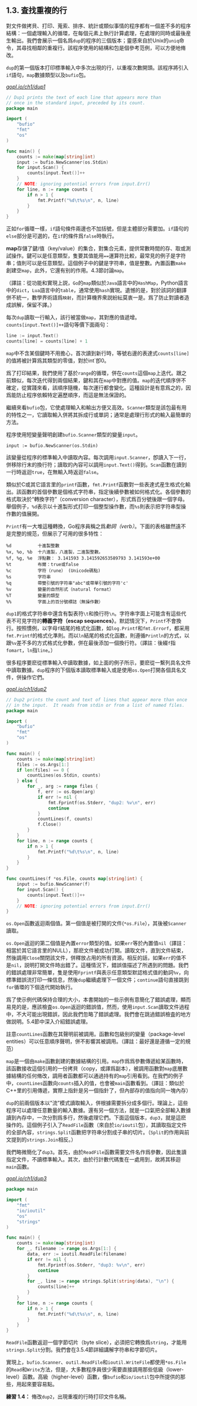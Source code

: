 ## 1.3. 査找重複的行

對文件做拷貝、打印、蒐索、排序、統計或類似事情的程序都有一個差不多的程序結構：一個處理輸入的循環，在每個元素上執行計算處理，在處理的同時或最後産生輸出。我們會展示一個名爲`dup`的程序的三個版本；靈感來自於Unix的`uniq`命令，其尋找相鄰的重複行。該程序使用的結構和包是個參考范例，可以方便地脩改。

`dup`的第一個版本打印標準輸入中多次出現的行，以重複次數開頭。該程序將引入`if`語句，`map`數據類型以及`bufio`包。

<u><i>gopl.io/ch1/dup1</i></u>
```go
// Dup1 prints the text of each line that appears more than
// once in the standard input, preceded by its count.
package main

import (
	"bufio"
	"fmt"
	"os"
)

func main() {
	counts := make(map[string]int)
	input := bufio.NewScanner(os.Stdin)
	for input.Scan() {
		counts[input.Text()]++
	}
	// NOTE: ignoring potential errors from input.Err()
	for line, n := range counts {
		if n > 1 {
			fmt.Printf("%d\t%s\n", n, line)
		}
	}
}
```

正如`for`循環一樣，`if`語句條件兩邊也不加括號，但是主體部分需要加。`if`語句的`else`部分是可選的，在`if`的條件爲`false`時執行。

**map**存儲了鍵/值（key/value）的集合，對集合元素，提供常數時間的存、取或測試操作。鍵可以是任意類型，隻要其值能用`==`運算符比較，最常見的例子是字符串；值則可以是任意類型。這個例子中的鍵是字符串，值是整數。內置函數`make`創建空`map`，此外，它還有别的作用。4.3節討論`map`。

（譯註：從功能和實現上説，`Go`的`map`類似於`Java`語言中的`HashMap`，Python語言中的`dict`，`Lua`語言中的`table`，通常使用`hash`實現。遺憾的是，對於該詞的翻譯併不統一，數學界術語爲`映射`，而計算機界衆説紛紜莫衷一是。爲了防止對讀者造成誤解，保留不譯。）

每次`dup`讀取一行輸入，該行被當做`map`，其對應的值遞增。`counts[input.Text()]++`語句等價下面兩句：

```go
line := input.Text()
counts[line] = counts[line] + 1
```

`map`中不含某個鍵時不用擔心，首次讀到新行時，等號右邊的表達式`counts[line]`的值將被計算爲其類型的零值，對於int`卽0。

爲了打印結果，我們使用了基於`range`的循環，併在`counts`這個`map`上迭代。跟之前類似，每次迭代得到兩個結果，鍵和其在`map`中對應的值。`map`的迭代順序併不確定，從實踐來看，該順序隨機，每次運行都會變化。這種設計是有意爲之的，因爲能防止程序依賴特定遍歷順序，而這是無法保證的。

繼續來看`bufio`包，它使處理輸入和輸出方便又高效。`Scanner`類型是該包最有用的特性之一，它讀取輸入併將其拆成行或單詞；通常是處理行形式的輸入最簡單的方法。

程序使用短變量聲明創建`bufio.Scanner`類型的變量`input`。

```
input := bufio.NewScanner(os.Stdin)
```

該變量從程序的標準輸入中讀取內容。每次調用`input.Scanner`，卽讀入下一行，併移除行末的換行符；讀取的內容可以調用`input.Text()`得到。`Scan`函數在讀到一行時返迴`true`，在無輸入時返迴`false`。

類似於C或其它語言里的`printf`函數，`fmt.Printf`函數對一些表達式産生格式化輸出。該函數的首個參數是個格式字符串，指定後續參數被如何格式化。各個參數的格式取決於“轉換字符”（conversion character），形式爲百分號後跟一個字母。舉個例子，`%d`表示以十進製形式打印一個整型操作數，而`%s`則表示把字符串型操作數的值展開。

`Printf`有一大堆這種轉換，Go程序員稱之爲*動詞（verb）*。下面的表格雖然遠不是完整的規范，但展示了可用的很多特性：

```
%d          十進製整數
%x, %o, %b  十六進製，八進製，二進製整數。
%f, %g, %e  浮點數： 3.141593 3.141592653589793 3.141593e+00
%t          布爾：true或false
%c          字符（rune） (Unicode碼點)
%s          字符串
%q          帶雙引號的字符串"abc"或帶單引號的字符'c'
%v          變量的自然形式（natural format）
%T          變量的類型
%%          字面上的百分號標誌（無操作數）
```

`dup1`的格式字符串中還含有製表符`\t`和換行符`\n`。字符串字面上可能含有這些代表不可見字符的**轉義字符（escap sequences）**。默認情況下，`Printf`不會換行。按照慣例，以字母`f`結尾的格式化函數，如`log.Printf`和`fmt.Errorf`，都采用`fmt.Printf`的格式化準則。而以`ln`結尾的格式化函數，則遵循`Println`的方式，以跟`%v`差不多的方式格式化參數，併在最後添加一個換行符。（譯註：後綴`f`指`fomart`，`ln`指`line`。）

很多程序要麽從標準輸入中讀取數據，如上面的例子所示，要麽從一繫列具名文件中讀取數據。`dup`程序的下個版本讀取標準輸入或是使用`os.Open`打開各個具名文件，併操作它們。

<u><i>gopl.io/ch1/dup2</i></u>
```go
// Dup2 prints the count and text of lines that appear more than once
// in the input.  It reads from stdin or from a list of named files.
package main

import (
	"bufio"
	"fmt"
	"os"
)

func main() {
	counts := make(map[string]int)
	files := os.Args[1:]
	if len(files) == 0 {
		countLines(os.Stdin, counts)
	} else {
		for _, arg := range files {
			f, err := os.Open(arg)
			if err != nil {
				fmt.Fprintf(os.Stderr, "dup2: %v\n", err)
				continue
			}
			countLines(f, counts)
			f.Close()
		}
	}
	for line, n := range counts {
		if n > 1 {
			fmt.Printf("%d\t%s\n", n, line)
		}
	}
}

func countLines(f *os.File, counts map[string]int) {
	input := bufio.NewScanner(f)
	for input.Scan() {
		counts[input.Text()]++
	}
	// NOTE: ignoring potential errors from input.Err()
}
```

`os.Open`函數返迴兩個值。第一個值是被打開的文件(`*os.File`），其後被`Scanner`讀取。

`os.Open`返迴的第二個值是內置`error`類型的值。如果`err`等於內置值`nil`（譯註：相當於其它語言里的NULL），那麽文件被成功打開。讀取文件，直到文件結束，然後調用`Close`關閉該文件，併釋放占用的所有資源。相反的話，如果`err`的值不是`nil`，説明打開文件時出錯了。這種情況下，錯誤值描述了所遇到的問題。我們的錯誤處理非常簡單，隻是使用`Fprintf`與表示任意類型默認格式值的動詞`%v`，向標準錯誤流打印一條信息，然後`dup`繼續處理下一個文件；`continue`語句直接跳到`for`循環的下個迭代開始執行。

爲了使示例代碼保持合理的大小，本書開始的一些示例有意簡化了錯誤處理，顯而易見的是，應該檢査`os.Open`返迴的錯誤值，然而，使用`input.Scan`讀取文件過程中，不大可能出現錯誤，因此我們忽略了錯誤處理。我們會在跳過錯誤檢査的地方做説明。5.4節中深入介紹錯誤處理。

註意`countLines`函數在其聲明前被調用。函數和包級别的變量（package-level entities）可以任意順序聲明，併不影響其被調用。（譯註：最好還是遵循一定的規范）

`map`是一個由`make`函數創建的數據結構的引用。`map`作爲爲參數傳遞給某函數時，該函數接收這個引用的一份拷貝（copy，或譯爲副本），被調用函數對`map`底層數據結構的任何脩改，調用者函數都可以通過持有的`map`引用看到。在我們的例子中，`countLines`函數向`counts`插入的值，也會被`main`函數看到。（譯註：類似於C++里的引用傳遞，實際上指針是另一個指針了，但內部存的值指向同一塊內存）

`dup`的前兩個版本以"流”模式讀取輸入，併根據需要拆分成多個行。理論上，這些程序可以處理任意數量的輸入數據。還有另一個方法，就是一口氣把全部輸入數據讀到內存中，一次分割爲多行，然後處理它們。下面這個版本，`dup3`，就是這麽操作的。這個例子引入了`ReadFile`函數（來自於`io/ioutil`包），其讀取指定文件的全部內容，`strings.Split`函數把字符串分割成子串的切片。（`Split`的作用與前文提到的`strings.Join`相反。）

我們略微簡化了`dup3`。首先，由於`ReadFile`函數需要文件名作爲參數，因此隻讀指定文件，不讀標準輸入。其次，由於行計數代碼隻在一處用到，故將其移迴`main`函數。

<u><i>gopl.io/ch1/dup3</i></u>
```go
package main

import (
	"fmt"
	"io/ioutil"
	"os"
	"strings"
)

func main() {
	counts := make(map[string]int)
	for _, filename := range os.Args[1:] {
		data, err := ioutil.ReadFile(filename)
		if err != nil {
			fmt.Fprintf(os.Stderr, "dup3: %v\n", err)
			continue
		}
		for _, line := range strings.Split(string(data), "\n") {
			counts[line]++
		}
	}
	for line, n := range counts {
		if n > 1 {
			fmt.Printf("%d\t%s\n", n, line)
		}
	}
}
```

`ReadFile`函數返迴一個字節切片（byte slice），必須把它轉換爲`string`，才能用`strings.Split`分割。我們會在3.5.4節詳細講解字符串和字節切片。

實現上，`bufio.Scanner`、`outil.ReadFile`和`ioutil.WriteFile`都使用`*os.File`的`Read`和`Write`方法，但是，大多數程序員很少需要直接調用那些低級（lower-level）函數。高級（higher-level）函數，像`bufio`和`io/ioutil`包中所提供的那些，用起來要容易點。

**練習 1.4：** 脩改`dup2`，出現重複的行時打印文件名稱。
